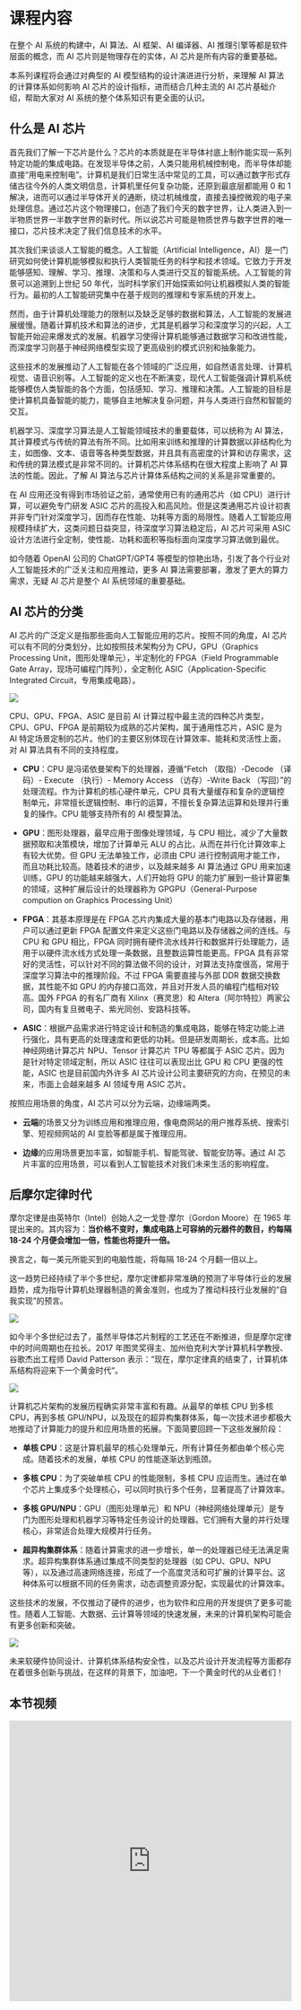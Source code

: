 <!--Copyright ©  适用于[License](https://github.com/chenzomi12/AISystem)版权许可-->

# 课程内容

在整个 AI 系统的构建中，AI 算法、AI 框架、AI 编译器、AI 推理引擎等都是软件层面的概念，而 AI 芯片则是物理存在的实体，AI 芯片是所有内容的重要基础。

本系列课程将会通过对典型的 AI 模型结构的设计演进进行分析，来理解 AI 算法的计算体系如何影响 AI 芯片的设计指标，进而结合几种主流的 AI 芯片基础介绍，帮助大家对 AI 系统的整个体系知识有更全面的认识。

## 什么是 AI 芯片

首先我们了解一下芯片是什么？芯片的本质就是在半导体衬底上制作能实现一系列特定功能的集成电路。在发现半导体之前，人类只能用机械控制电，而半导体却能直接“用电来控制电”。计算机是我们日常生活中常见的工具，可以通过数字形式存储古往今外的人类文明信息，计算机里任何复杂功能，还原到最底层都能用 0 和 1 解决，进而可以通过半导体开关的通断，绕过机械维度，直接去操控微观的电子来处理信息。通过芯片这个物理接口，创造了我们今天的数字世界，让人类进入到一半物质世界一半数字世界的新时代。所以说芯片可能是物质世界与数字世界的唯一接口，芯片技术决定了我们信息技术的水平。

其次我们来谈谈人工智能的概念。人工智能（Artificial Intelligence，AI）是一门研究如何使计算机能够模拟和执行人类智能任务的科学和技术领域。它致力于开发能够感知、理解、学习、推理、决策和与人类进行交互的智能系统。人工智能的背景可以追溯到上世纪 50 年代，当时科学家们开始探索如何让机器模拟人类的智能行为。最初的人工智能研究集中在基于规则的推理和专家系统的开发上。

然而，由于计算机处理能力的限制以及缺乏足够的数据和算法，人工智能的发展进展缓慢。随着计算机技术和算法的进步，尤其是机器学习和深度学习的兴起，人工智能开始迎来爆发式的发展。机器学习使得计算机能够通过数据学习和改进性能，而深度学习则基于神经网络模型实现了更高级别的模式识别和抽象能力。

这些技术的发展推动了人工智能在各个领域的广泛应用，如自然语言处理、计算机视觉、语音识别等。人工智能的定义也在不断演变，现代人工智能强调计算机系统能够模仿人类智能的各个方面，包括感知、学习、推理和决策。人工智能的目标是使计算机具备智能的能力，能够自主地解决复杂问题，并与人类进行自然和智能的交互。

机器学习、深度学习算法是人工智能领域技术的重要载体，可以统称为 AI 算法，其计算模式与传统的算法有所不同。比如用来训练和推理的计算数据以非结构化为主，如图像、文本、语音等各种类型数据，并且具有高密度的计算和访存需求，这和传统的算法模式是非常不同的。计算机芯片体系结构在很大程度上影响了 AI 算法的性能。因此，了解 AI 算法与芯片计算体系结构之间的关系是非常重要的。

在 AI 应用还没有得到市场验证之前，通常使用已有的通用芯片（如 CPU）进行计算，可以避免专门研发 ASIC 芯片的高投入和高风险。但是这类通用芯片设计初衷并非专门针对深度学习，因而存在性能、功耗等方面的局限性。随着人工智能应用规模持续扩大，这类问题日益突显，待深度学习算法稳定后，AI 芯片可采用 ASIC 设计方法进行全定制，使性能、功耗和面积等指标面向深度学习算法做到最优。

如今随着 OpenAI 公司的 ChatGPT/GPT4 等模型的惊艳出场，引发了各个行业对人工智能技术的广泛关注和应用推动，更多 AI 算法需要部署，激发了更大的算力需求，无疑 AI 芯片是整个 AI 系统领域的重要基础。

## AI 芯片的分类

AI 芯片的广泛定义是指那些面向人工智能应用的芯片。按照不同的角度，AI 芯片可以有不同的分类划分，比如按照技术架构分为 CPU，GPU（Graphics Processing Unit，图形处理单元），半定制化的 FPGA（Field Programmable Gate Array，现场可编程门阵列），全定制化 ASIC（Application-Specific Integrated Circuit，专用集成电路）。

![](images/01Introduction01.png)

CPU、GPU、FPGA、ASIC 是目前 AI 计算过程中最主流的四种芯片类型，CPU、GPU、FPGA 是前期较为成熟的芯片架构，属于通用性芯片，ASIC 是为 AI 特定场景定制的芯片。他们的主要区别体现在计算效率、能耗和灵活性上面，对 AI 算法具有不同的支持程度。

- **CPU**：CPU 是冯诺依曼架构下的处理器，遵循“Fetch （取指）-Decode （译码）- Execute （执行）- Memory Access （访存）-Write Back （写回）”的处理流程。作为计算机的核心硬件单元，CPU 具有大量缓存和复杂的逻辑控制单元，非常擅长逻辑控制、串行的运算，不擅长复杂算法运算和处理并行重复的操作。CPU 能够支持所有的 AI 模型算法。

- **GPU**：图形处理器，最早应用于图像处理领域，与 CPU 相比，减少了大量数据预取和决策模块，增加了计算单元 ALU 的占比，从而在并行化计算效率上有较大优势。但 GPU 无法单独工作，必须由 CPU 进行控制调用才能工作，而且功耗比较高。随着技术的进步，以及越来越多 AI 算法通过 GPU 用来加速训练，GPU 的功能越来越强大，人们开始将 GPU 的能力扩展到一些计算密集的领域，这种扩展后设计的处理器称为 GPGPU（General-Purpose compution on Graphics Processing Unit）

- **FPGA**：其基本原理是在 FPGA 芯片内集成大量的基本门电路以及存储器，用户可以通过更新 FPGA 配置文件来定义这些门电路以及存储器之间的连线。与 CPU 和 GPU 相比，FPGA 同时拥有硬件流水线并行和数据并行处理能力，适用于以硬件流水线方式处理一条数据，且整数运算性能更高。FPGA 具有非常好的灵活性，可以针对不同的算法做不同的设计，对算法支持度很高，常用于深度学习算法中的推理阶段。不过 FPGA 需要直接与外部 DDR 数据交换数据，其性能不如 GPU 的内存接口高效，并且对开发人员的编程门槛相对较高。国外 FPGA 的有名厂商有 Xilinx（赛灵思）和 Altera（阿尔特拉）两家公司，国内有复旦微电子、紫光同创、安路科技等。

- **ASIC**：根据产品需求进行特定设计和制造的集成电路，能够在特定功能上进行强化，具有更高的处理速度和更低的功耗。但是研发周期长，成本高。比如神经网络计算芯片 NPU、Tensor 计算芯片 TPU 等都属于 ASIC 芯片。因为是针对特定领域定制，所以 ASIC 往往可以表现出比 GPU 和 CPU 更强的性能，ASIC 也是目前国内外许多 AI 芯片设计公司主要研究的方向，在预见的未来，市面上会越来越多 AI 领域专用 ASIC 芯片。

按照应用场景的角度，AI 芯片可以分为云端，边缘端两类。

- **云端**的场景又分为训练应用和推理应用，像电商网站的用户推荐系统、搜索引擎、短视频网站的 AI 变脸等都是属于推理应用。

- **边缘**的应用场景更加丰富，如智能手机、智能驾驶、智能安防等。通过 AI 芯片丰富的应用场景，可以看到人工智能技术对我们未来生活的影响程度。

## 后摩尔定律时代

摩尔定律是由英特尔（Intel）创始人之一戈登·摩尔（Gordon Moore）在 1965 年提出来的。其内容为：**当价格不变时，集成电路上可容纳的元器件的数目，约每隔 18-24 个月便会增加一倍，性能也将提升一倍。**

换言之，每一美元所能买到的电脑性能，将每隔 18-24 个月翻一倍以上。

这一趋势已经持续了半个多世纪，摩尔定律都非常准确的预测了半导体行业的发展趋势，成为指导计算机处理器制造的黄金准则，也成为了推动科技行业发展的“自我实现”的预言。

![](images/01Introduction02.png)

如今半个多世纪过去了，虽然半导体芯片制程的工艺还在不断推进，但是摩尔定律中的时间周期也在拉长。2017 年图灵奖得主、加州伯克利大学计算机科学教授、谷歌杰出工程师 David Patterson 表示：“现在，摩尔定律真的结束了，计算机体系结构将迎来下一个黄金时代“。

![](images/01Introduction03.png)

计算机芯片架构的发展历程确实非常丰富和有趣。从最早的单核 CPU 到多核 CPU，再到多核 GPU/NPU，以及现在的超异构集群体系，每一次技术进步都极大地推动了计算能力的提升和应用场景的拓展。下面简要回顾一下这些发展阶段：

- **单核 CPU**：这是计算机最早的核心处理单元，所有计算任务都由单个核心完成。随着技术的发展，单核 CPU 的性能逐渐达到瓶颈。

- **多核 CPU**：为了突破单核 CPU 的性能限制，多核 CPU 应运而生。通过在单个芯片上集成多个处理核心，可以同时执行多个任务，显著提高了计算效率。

- **多核 GPU/NPU**：GPU（图形处理单元）和 NPU（神经网络处理单元）是专门为图形处理和机器学习等特定任务设计的处理器。它们拥有大量的并行处理核心，非常适合处理大规模并行任务。

- **超异构集群体系**：随着计算需求的进一步增长，单一的处理器已经无法满足需求。超异构集群体系通过集成不同类型的处理器（如 CPU、GPU、NPU 等），以及通过高速网络连接，形成了一个高度灵活和可扩展的计算平台。这种体系可以根据不同的任务需求，动态调整资源分配，实现最优的计算效率。

这些技术的发展，不仅推动了硬件的进步，也为软件和应用的开发提供了更多可能性。随着人工智能、大数据、云计算等领域的快速发展，未来的计算机架构可能会有更多创新和突破。

![](images/01Introduction04.png)

未来软硬件协同设计、计算机体系结构安全性，以及芯片设计开发流程等方面都存在着很多创新与挑战，在这样的背景下，加油吧，下一个黄金时代的从业者们！

## 本节视频

<html>
<iframe src="https://player.bilibili.com/player.html?aid=353011957&bvid=BV1DX4y1D7PC&cid=1042315030&page=1&as_wide=1&high_quality=1&danmaku=0&t=30&autoplay=0" width="100%" height="500" scrolling="no" border="0" frameborder="no" framespacing="0" allowfullscreen="true"> </iframe>
</html>
